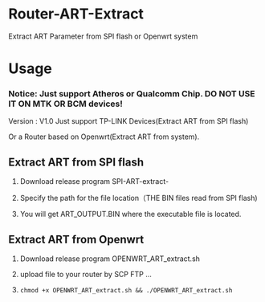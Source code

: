# Router-ART-Extract
Extract ART Parameter from SPI flash or Openwrt system

# Usage 

### Notice: Just support Atheros or Qualcomm Chip. DO NOT USE IT ON MTK OR BCM devices!

Version : V1.0 Just support TP-LINK Devices(Extract ART from SPI flash) 

Or a Router based on Openwrt(Extract ART from system).


## Extract ART from SPI flash

1. Download release program SPI-ART-extract-

2. Specify the path for the file location（THE BIN files read from SPI flash)

3. You will get ART_OUTPUT.BIN where the executable file is located.

## Extract ART from Openwrt

1. Download release program OPENWRT_ART_extract.sh

2. upload file to your router by SCP FTP ...

3.  `chmod +x OPENWRT_ART_extract.sh && ./OPENWRT_ART_extract.sh`

